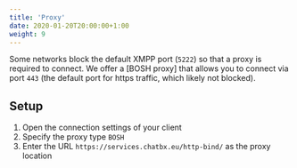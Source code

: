```yaml
---
title: 'Proxy'
date: 2020-01-20T20:00:00+1:00
weight: 9
---
```


Some networks block the default XMPP port (`5222`) so that a proxy is required to connect. We offer a [BOSH proxy] that allows you to connect via port `443` (the default port for https traffic, which likely not blocked).

## Setup

1) Open the connection settings of your client
2) Specify the proxy type `BOSH`
3) Enter the URL `https://services.chatbx.eu/http-bind/` as the proxy location
